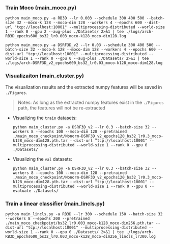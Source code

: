 ### Train Moco (main_moco.py)

```
python main_moco.py -a RB3D --lr 0.003 --schedule 300 400 500 --batch-size 32 --moco-k 128 --moco-dim 128 --workers 4 --epochs 600 --dist-url "tcp://localhost:10001" --multiprocessing-distributed --world-size 1 --rank 0 --gpu 2 --aug-plus ./Datasets/ 2>&1 | tee ./logs/arch-RB3D_epochs600_bs32_lr0.003_moco-k128_moco-dim128.log

python main_moco.py -a DSRF3D_v2 --lr 0.03 --schedule 300 400 500 --batch-size 32 --moco-k 128 --moco-dim 128 --workers 4 --epochs 600 --dist-url "tcp://localhost:10001" --multiprocessing-distributed --world-size 1 --rank 0 --gpu 0 --aug-plus ./Datasets/ 2>&1 | tee ./logs/arch-DSRF3D_v2_epochs600_bs32_lr0.03_moco-k128_moco-dim128.log
```

### Visualizaiton (main_cluster.py)

The visualization results and the extracted numpy features will be saved in `./Figures`.

> Notes: As long as the extracted numpy features exist in the `./Figures` path, the features will not be re-extracted

- Visualizing the `train` datasets:

    ```
    python main_cluster.py -a DSRF3D_v2 --lr 0.3 --batch-size 32 --workers 8 --epochs 100 --moco-dim 128 --pretrained ./main_moco_checkpoint/Nonorm-DSRF3D_v2_epochs120_bs32_lr0.3_moco-k128_moco-dim128.pth.tar --dist-url "tcp://localhost:10001" --multiprocessing-distributed --world-size 1 --rank 0 --gpu 0 ./Datasets/
    ```

- Visualizing the `val` datasets:

    ```
    python main_cluster.py -a DSRF3D_v2 --lr 0.3 --batch-size 32 --workers 8 --epochs 100 --moco-dim 128 --pretrained ./main_moco_checkpoint/Nonorm-DSRF3D_v2_epochs120_bs32_lr0.3_moco-k128_moco-dim128.pth.tar --dist-url "tcp://localhost:10001" --multiprocessing-distributed --world-size 1 --rank 0 --gpu 0 --evaluate ./Datasets/
    ```

### Train a linear classifier (main_lincls.py)

```
python main_lincls.py -a RB3D --lr 300 --schedule 150 --batch-size 32 --workers 8 --epochs 200 --pretrained ./main_moco_checkpoint/bs32_lr0.003_moco-k128_moco-dim256.pth.tar --dist-url "tcp://localhost:10001" --multiprocessing-distributed --world-size 1 --rank 0 --gpu 0 ./Datasets/ 2>&1 | tee ./logs/arch-RB3D_epochs600_bs32_lr0.003_moco-k128_moco-dim256_lincls_lr300.log
```

